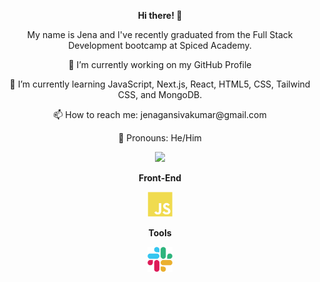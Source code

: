 <p align="center">
  <strong>Hi there! 👋</strong>
</p>

<p align="center">
  My name is Jena and I've recently graduated from the Full Stack Development bootcamp at Spiced Academy.
</p>

<p align="center">
  🚧 I’m currently working on my GitHub Profile
</p>
<p align="center">
  🌱 I’m currently learning JavaScript, Next.js, React, HTML5, CSS, Tailwind CSS, and MongoDB.
</p>

<p align="center">
  📫 How to reach me: jenagansivakumar@gmail.com
</p>

<p align="center">
  💬 Pronouns: He/Him
</p>

<p align="center">
  <img src="https://media.giphy.com/media/mtzCPgXqC9GEg/giphy.gif" width="300">
</p>

<p align="center">
  <strong>Front-End</strong>
</p>

<p align="center">
  <a href="https://developer.mozilla.org/en-US/docs/Web/JavaScript" target="_blank">
    <img src="https://raw.githubusercontent.com/devicons/devicon/c5378d6c2510ffa0b3e4475af95618a8048d6cf1/icons/javascript/javascript-plain.svg" alt="javascript" width="40" height="40"/>
  </a>
</p>

<p align="center">
  <strong>Tools</strong>
</p>

<p align="center">
  <img src="https://raw.githubusercontent.com/devicons/devicon/master/icons/slack/slack-original.svg" alt="slack" width="40" height="40"/>
</p>
